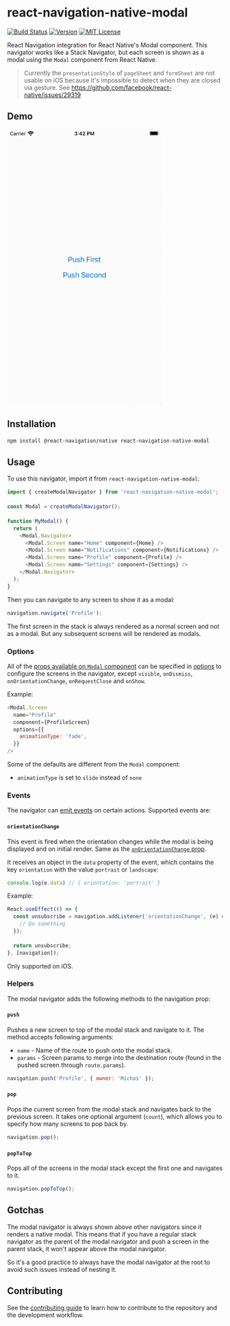 # react-navigation-native-modal

[![Build Status][build-badge]][build]
[![Version][version-badge]][package]
[![MIT License][license-badge]][license]

React Navigation integration for React Native's Modal component. This navigator works like a Stack Navigator, but each screen is shown as a modal using the `Modal` component from React Native.

> Currently the `presentationStyle` of `pageSheet` and `formSheet` are not usable on iOS because it's impossible to detect when they are closed via gesture. See https://github.com/facebook/react-native/issues/29319

## Demo

<a href="https://raw.githubusercontent.com/satya164/react-navigation-native-modal/main/assets/demo.mp4"><img src="https://raw.githubusercontent.com/satya164/react-navigation-native-modal/main/assets/demo.gif" width="360"></a>

## Installation

```sh
npm install @react-navigation/native react-navigation-native-modal
```

## Usage

To use this navigator, import it from `react-navigation-native-modal`:

```js
import { createModalNavigator } from 'react-navigation-native-modal';

const Modal = createModalNavigator();

function MyModal() {
  return (
    <Modal.Navigator>
      <Modal.Screen name="Home" component={Home} />
      <Modal.Screen name="Notifications" component={Notifications} />
      <Modal.Screen name="Profile" component={Profile} />
      <Modal.Screen name="Settings" component={Settings} />
    </Modal.Navigator>
  );
}
```

Then you can navigate to any screen to show it as a modal:

```js
navigation.navigate('Profile');
```

The first screen in the stack is always rendered as a normal screen and not as a modal. But any subsequent screens will be rendered as modals.

### Options

All of the [props available on `Modal` component](https://reactnative.dev/docs/modal#props) can be specified in [options](https://reactnavigation.org/docs/screen-options) to configure the screens in the navigator, except `visible`, `onDismiss`, `onOrientationChange`, `onRequestClose` and `onShow`.

Example:

```js
<Modal.Screen
  name="Profile"
  component={ProfileScreen}
  options={{
    animationType: 'fade',
  }}
/>
```

Some of the defaults are different from the `Modal` component:

- `animationType` is set to `slide` instead of `none`

### Events

The navigator can [emit events](https://reactnavigation.org/docs/navigation-events) on certain actions. Supported events are:

#### `orientationChange`

This event is fired when the orientation changes while the modal is being displayed and on initial render. Same as the [`onOrientationChange` prop](https://reactnative.dev/docs/modal#onorientationchange).

It receives an object in the `data` property of the event, which contains the key `orientation` with the value `portrait` or `landscape`:

```js
console.log(e.data) // { orientation: 'portrait' }
```

Example:

```js
React.useEffect(() => {
  const unsubscribe = navigation.addListener('orientationChange', (e) => {
    // Do something
  });

  return unsubscribe;
}, [navigation]);
```

Only supported on iOS.

### Helpers

The modal navigator adds the following methods to the navigation prop:

#### `push`

Pushes a new screen to top of the modal stack and navigate to it. The method accepts following arguments:

- `name` - Name of the route to push onto the modal stack.
- `params` - Screen params to merge into the destination route (found in the pushed screen through `route.params`).

```js
navigation.push('Profile', { owner: 'Michaś' });
```

#### `pop`

Pops the current screen from the modal stack and navigates back to the previous screen. It takes one optional argument (`count`), which allows you to specify how many screens to pop back by.

```js
navigation.pop();
```

#### `popToTop`

Pops all of the screens in the modal stack except the first one and navigates to it.

```js
navigation.popToTop();
```

## Gotchas

The modal navigator is always shown above other navigators since it renders a native modal. This means that if you have a regular stack navigator as the parent of the modal navigator and push a screen in the parent stack, it won't appear above the modal navigator.

So it's a good practice to always have the modal navigator at the root to avoid such issues instead of nesting it.

## Contributing

See the [contributing guide](CONTRIBUTING.md) to learn how to contribute to the repository and the development workflow.

[build-badge]: https://img.shields.io/circleci/project/github/satya164/react-navigation-native-modal/main.svg?style=flat-square
[build]: https://circleci.com/gh/satya164/react-navigation-native-modal
[version-badge]: https://img.shields.io/npm/v/react-navigation-native-modal.svg?style=flat-square
[package]: https://www.npmjs.com/package/react-navigation-native-modal
[license-badge]: https://img.shields.io/npm/l/react-navigation-native-modal.svg?style=flat-square
[license]: https://opensource.org/licenses/MIT
